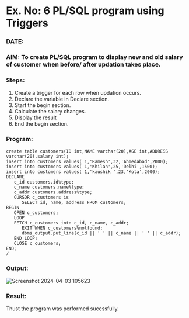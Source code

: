 # Ex. No: 6 PL/SQL program using Triggers 
### DATE: 
### AIM: To create PL/SQL program to display new and old salary of customer when before/ after updation takes place. 

### Steps:
1. Create a trigger for each row when updation occurs.
2. Declare the variable in Declare section.
3. Start the begin section.
4. Calculate the salary changes.
5. Display the result 
6. End the begin section.

### Program:
```
create table customers(ID int,NAME varchar(20),AGE int,ADDRESS varchar(20),salary int);
insert into customers values( 1,'Ramesh',32,'Ahmedabad',2000);
insert into customers values( 1,'Khilan',25,'Delhi',1500);
insert into customers values( 1,'kaushik ',23,'Kota',2000);
DECLARE 
   c_id customers.id%type; 
   c_name customers.name%type; 
   c_addr customers.address%type; 
   CURSOR c_customers is 
      SELECT id, name, address FROM customers; 
BEGIN 
   OPEN c_customers; 
   LOOP 
   FETCH c_customers into c_id, c_name, c_addr; 
      EXIT WHEN c_customers%notfound; 
      dbms_output.put_line(c_id || ' ' || c_name || ' ' || c_addr); 
   END LOOP; 
   CLOSE c_customers; 
END; 
/
```
### Output:
![Screenshot 2024-04-03 105623](https://github.com/nandhu6523/DBMS/assets/123856724/e7e45d91-21c4-4094-9860-84b33297b632)

### Result:
Thust the program was performed sucessfully.

